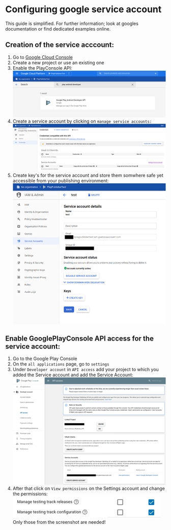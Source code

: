 # Configuring google service account

This guide is simplified. For further information; look at googles documentation or find dedicated examples online.

## Creation of the service acccount:
1. Go to [Google Cloud Console](https://console.cloud.google.com)
2. Create a new project or use an existing one
3. Enable the PlayConsole API:  
![](docresources/enablePlayConsoleApi.png)
4. Create a service account by clicking on `manage service accounts:`  
![](docresources/createServiceAccount.png)
5. Create key's for the service account and store them somwhere safe yet accessible from your publishing environment:  
![](docresources/createKeys.png)

## Enable GooglePlayConsole API access for the service account:
1. Go to the Google Play Console
2. On the `all applications` page, go to `settings`
3. Under `Developer account` in `API access` add your project to which you added the Service account and add the Service Account:  
![](docresources/addServiceAccount.png)
4. After that click on `View permissions` on the Settings account and change the permissions:  
![](docresources/serviceAccountPermissions.png)  
Only those from the screenshot are needed!
